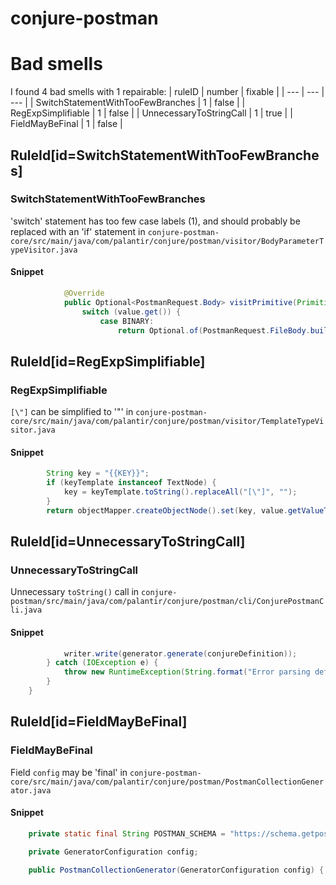 # conjure-postman 
 
# Bad smells
I found 4 bad smells with 1 repairable:
| ruleID | number | fixable |
| --- | --- | --- |
| SwitchStatementWithTooFewBranches | 1 | false |
| RegExpSimplifiable | 1 | false |
| UnnecessaryToStringCall | 1 | true |
| FieldMayBeFinal | 1 | false |
## RuleId[id=SwitchStatementWithTooFewBranches]
### SwitchStatementWithTooFewBranches
'switch' statement has too few case labels (1), and should probably be replaced with an 'if' statement
in `conjure-postman-core/src/main/java/com/palantir/conjure/postman/visitor/BodyParameterTypeVisitor.java`
#### Snippet
```java
            @Override
            public Optional<PostmanRequest.Body> visitPrimitive(PrimitiveType value) {
                switch (value.get()) {
                    case BINARY:
                        return Optional.of(PostmanRequest.FileBody.builder().build());
```

## RuleId[id=RegExpSimplifiable]
### RegExpSimplifiable
`[\"]` can be simplified to '"'
in `conjure-postman-core/src/main/java/com/palantir/conjure/postman/visitor/TemplateTypeVisitor.java`
#### Snippet
```java
        String key = "{{KEY}}";
        if (keyTemplate instanceof TextNode) {
            key = keyTemplate.toString().replaceAll("[\"]", "");
        }
        return objectMapper.createObjectNode().set(key, value.getValueType().accept(this));
```

## RuleId[id=UnnecessaryToStringCall]
### UnnecessaryToStringCall
Unnecessary `toString()` call
in `conjure-postman/src/main/java/com/palantir/conjure/postman/cli/ConjurePostmanCli.java`
#### Snippet
```java
            writer.write(generator.generate(conjureDefinition));
        } catch (IOException e) {
            throw new RuntimeException(String.format("Error parsing definition: %s", e.toString()));
        }
    }
```

## RuleId[id=FieldMayBeFinal]
### FieldMayBeFinal
Field `config` may be 'final'
in `conjure-postman-core/src/main/java/com/palantir/conjure/postman/PostmanCollectionGenerator.java`
#### Snippet
```java
    private static final String POSTMAN_SCHEMA = "https://schema.getpostman.com/json/collection/v2.1.0/collection.json";

    private GeneratorConfiguration config;

    public PostmanCollectionGenerator(GeneratorConfiguration config) {
```

